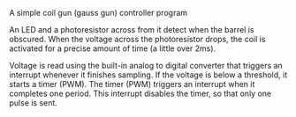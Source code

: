 A simple coil gun (gauss gun) controller program

An LED and a photoresistor across from it detect when the barrel is obscured. When the voltage across the photoresistor drops, the coil is activated for a precise amount of time (a little over 2ms). 

Voltage is read using the built-in analog to digital converter that triggers an interrupt whenever it finishes sampling. If the voltage is below a threshold, it starts a timer (PWM). The timer (PWM) triggers an interrupt when it completes one period. This interrupt disables the timer, so that only one pulse is sent.
